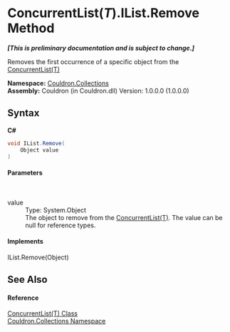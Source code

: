 # ConcurrentList(*T*).IList.Remove Method 
 _**\[This is preliminary documentation and is subject to change.\]**_

Removes the first occurrence of a specific object from the <a href="T_Couldron_Collections_ConcurrentList_1">ConcurrentList(T)</a>

**Namespace:**&nbsp;<a href="N_Couldron_Collections">Couldron.Collections</a><br />**Assembly:**&nbsp;Couldron (in Couldron.dll) Version: 1.0.0.0 (1.0.0.0)

## Syntax

**C#**<br />
``` C#
void IList.Remove(
	Object value
)
```


#### Parameters
&nbsp;<dl><dt>value</dt><dd>Type: System.Object<br />The object to remove from the <a href="T_Couldron_Collections_ConcurrentList_1">ConcurrentList(T)</a>. The value can be null for reference types.</dd></dl>

#### Implements
IList.Remove(Object)<br />

## See Also


#### Reference
<a href="T_Couldron_Collections_ConcurrentList_1">ConcurrentList(T) Class</a><br /><a href="N_Couldron_Collections">Couldron.Collections Namespace</a><br />